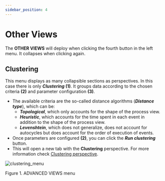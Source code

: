 ```yaml
---
sidebar_position: 4
---
```


# Other Views 

The **OTHER VIEWS** will deploy when clicking the fourth button in the left menu. It collapses when clicking again.

## Clustering

This menu displays as many collapsible sections as perspectives. In this case there is only **_Clustering_ (1)**. It groups data according to the chosen criteria **(2)** and parameter configuration **(3)**.

*	The available criteria are the so-called distance algorithms (**_Distance type_**), which can be:
    *	**_Topological_**, which only accounts for the shape of the process view.
	*   **_Heuristic_**, which accounts for the time spent in each event in addition to the shape of the process view.
	*   **_Levenshtein_**, which does not generalize, does not account for autocycles but does account for the order of execution of events.
*	Once parameters are configured **(2)**, you can click the **_Run clustering_** button.
*	This will open a new tab with the **Clustering** perspective. For more information check [Clustering perspective](../clustering-perspective.md).

![clustering_menu](/img/clustering-menu-numeros.png "clustering_menu")

Figure 1. ADVANCED VIEWS menu


